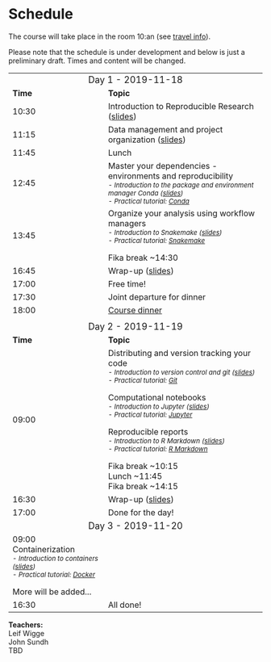 <h1> Schedule </h1>

The course will take place in the room 10:an (see [travel info](travel.md)).

Please note that the schedule is under development and below is just a preliminary draft.
Times and content will be changed.

<table>
  <tr>
    <td colspan="3">
      <font size="4">
      <center> Day 1 - 2019-11-18 </center>
    </td>
  </tr>
  <tr>
    <td> <font size="3"><b>Time</b> </td>
    <td> <font size="3"><b>Topic</b> </td>
  </tr>
  <tr>
    <td> <font size="3"> 10:30
    <td> <font size="3"> Introduction to Reproducible Research (<a href="https://docs.google.com/presentation/d/1ocMn6-loFqa9HSDCsFz9wAvpanfIALbSxie04F15wl0/edit?usp=sharing">slides</a>)</td>
  </tr>
  <tr>
    <td> <font size="3"> 11:15 </td>
    <td> <font size="3"> Data management and project organization (<a href="https://docs.google.com/presentation/d/19Hqck9JsqPckRqwVpYaT6Tndh7E2zOQ4r_DQWOj9W-I/edit?usp=sharing">slides</a>)</td>
  </tr>
  <tr>
    <td> <font size="3"> 11:45  </td>
    <td> <font size="3"> Lunch </td>
  </tr>
  <tr>
    <td> <font size="3"> 12:45 </td>
    <td>
      <font size="3"> Master your dependencies - environments and reproducibility
      <font size="2"><i><br>
      - Introduction to the package and environment manager Conda (<a href="https://drive.google.com/file/d/1P-1bVbFx5o3memE4AMHpybaMFUsAkn7G/view?usp=sharing">slides</a>)<br>
      - Practical tutorial: <a href="../conda/">Conda</a>
    </td>
  </tr>
  <tr>
    <td> <font size="3"> 13:45 </td>
    <td>
      <font size="3"> Organize your analysis using workflow managers
      <font size="2"><i><br>
      - Introduction to Snakemake (<a href="https://docs.google.com/presentation/d/1KvtbHse38WIgJWuccWir2P6LwmhzupaCAFZ4HYGLp-Y/edit?usp=sharing">slides</a>)<br>
      - Practical tutorial: <a href="../snakemake/">Snakemake</a></i><br><br>
      <font size="3">Fika break ~14:30
    </td>
  </tr>
  <tr>
    <td> <font size="3"> 16:45 </td>
    <td> <font size="3"> Wrap-up (<a href="https://docs.google.com/presentation/d/1UdLmnHI4IDn9gANjFGQidaotGXOoGBjXBH6MECjCiP8/edit?usp=sharing">slides</a>)</td>
  </tr>
  <tr>
    <td> <font size="3"> 17:00 </td>
    <td> <font size="3"> Free time!</td>
  </tr>
  <tr>
    <td> <font size="3"> 17:30 </td>
    <td> <font size="3"> Joint departure for dinner</td>
  </tr>
  <tr>
    <td> <font size="3"> 18:00 </td>
    <td> <font size="3"> <a href="../travel/">Course dinner</a></td>
  </tr>
  <tr>
    <td colspan="3"> </td>
  </tr>
  <tr>
    <td colspan="3">
      <font size="4">
      <center> Day 2  - 2019-11-19 </center>
    </td>
  </tr>
  <tr>
    <td> <font size="3"><b>Time</b> </td>
    <td> <font size="3"><b>Topic</b> </td>
  </tr>
  <tr>
    <td> <font size="3"> 09:00 </td>
    <td>
      <font size="3"> Distributing and version tracking your code
      <font size="2"><i><br>
      - Introduction to version control and git (<a href="https://drive.google.com/file/d/1PqTDPsdJcdDSIdSN5cWOvOxNi04fzmFo/view?usp=sharing">slides</a>)<br>
      - Practical tutorial: <a href="../git/">Git</a></i>
      <br><br>
      <font size="3"> Computational notebooks
      <font size="2"><i><br>
      - Introduction to Jupyter (<a href="https://docs.google.com/presentation/d/1xrs-L8msQLWI_LfbksHL2kn1QKskbtQGjn7Vm5F9RSU/edit?usp=sharing">slides</a>)<br>
      - Practical tutorial: <a href="../jupyter/">Jupyter</a></i><br><br>
      <font size="3"> Reproducible reports
      <font size="2"><i><br>
      - Introduction to R Markdown (<a href="https://drive.google.com/file/d/146JeZM8Sq_DmrX1pzS-LmWquR6vSdoNq/view?usp=sharing">slides</a>)<br>
      - Practical tutorial: <a href="../rmarkdown/">R Markdown</a></i>
      <br><br>
      <font size="3">Fika break ~10:15 <br>
      <font size="3">Lunch ~11:45 <br>
      <font size="3">Fika break ~14:15
    </td>
  </tr>
  <tr>
    <td> <font size="3"> 16:30 </td>
    <td> <font size="3"> Wrap-up (<a href="https://docs.google.com/presentation/d/1ZXcyU4MndwdzrfpKQS_XNsr2_fKnhRRofSo2uu2C10M/edit?usp=sharing">slides</a>)</td>
  </tr>
  <tr>
    <td> <font size="3"> 17:00 </td>
    <td> <font size="3"> Done for the day! </td>
  </tr>
  <tr>
    <td colspan="3">
      <font size="4">
      <center> Day 3  - 2019-11-20 </center>
    </td>
  </tr>
  <tr>
    <td> <font size="3"> 09:00
    <font size="3"> Containerization
    <font size="2"><i><br>
    - Introduction to containers (<a href="https://docs.google.com/presentation/d/1Pd4zAkOjGkgerqvjyG_tkx6HgoAkSc_2dzj2FOpx_0g/edit?usp=sharing">slides</a>)<br>
    - Practical tutorial: <a href="../docker/">Docker</a></i><br><br>
    <font size="3">More will be added... <br>
  </tr>
  <tr>
    <td> <font size="3"> 16:30 </td>
    <td> <font size="3"> All done! </td>
  </tr>
</table>

**Teachers:**  
Leif Wigge  
John Sundh  
TBD

